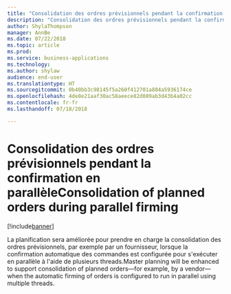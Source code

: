 ```yaml
---
title: "Consolidation des ordres prévisionnels pendant la confirmation en parallèle"
description: "Consolidation des ordres prévisionnels pendant la confirmation en parallèle"
author: ShylaThompson
manager: AnnBe
ms.date: 07/22/2018
ms.topic: article
ms.prod: 
ms.service: business-applications
ms.technology: 
ms.author: shylaw
audience: end-user
ms.translationtype: HT
ms.sourcegitcommit: 0b40bb3c98145f5a260f412701a884a5936174ce
ms.openlocfilehash: 4de8e21aaf30ac58aeece82d089ab3d43b4a02cc
ms.contentlocale: fr-fr
ms.lasthandoff: 07/18/2018

---
```


# <a name="consolidation-of-planned-orders-during-parallel-firming"></a><span data-ttu-id="b1d52-103">Consolidation des ordres prévisionnels pendant la confirmation en parallèle</span><span class="sxs-lookup"><span data-stu-id="b1d52-103">Consolidation of planned orders during parallel firming</span></span>

[!include[banner](../../includes/banner.md)]

<span data-ttu-id="b1d52-104">La planification sera améliorée pour prendre en charge la consolidation des ordres prévisionnels, par exemple par un fournisseur, lorsque la confirmation automatique des commandes est configurée pour s'exécuter en parallèle à l'aide de plusieurs threads.</span><span class="sxs-lookup"><span data-stu-id="b1d52-104">Master planning will be enhanced to support consolidation of planned orders—for example, by a vendor—when the automatic firming of orders is configured to run in parallel using multiple threads.</span></span>


